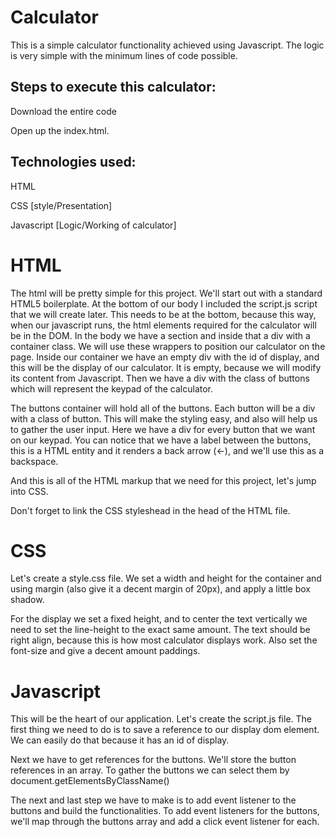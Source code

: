 # Calculator
This is a simple calculator functionality achieved using Javascript. The logic is very simple with the minimum lines of code possible.

## Steps to execute this calculator:

Download the entire code


Open up the index.html.





## Technologies used:


HTML


CSS [style/Presentation]


Javascript [Logic/Working of calculator]



# HTML

The html will be pretty simple for this project. We'll start out with a standard HTML5 boilerplate. At the bottom of our body I included the script.js script that we will create later. This needs to be at the bottom, because this way, when our javascript runs, the html elements required for the calculator will be in the DOM.
In the body we have a section and inside that a div with a container class. We will use these wrappers to position our calculator on the page. Inside our container we have an empty div with the id of display, and this will be the display of our calculator. It is empty, because we will modify its content from Javascript. Then we have a div with the class of buttons which will represent the keypad of the calculator.


The buttons container will hold all of the buttons. Each button will be a div with a class of button. This will make the styling easy, and also will help us to gather the user input. Here we have a div for every button that we want on our keypad. You can notice that we have a label between the buttons, this is a HTML entity and it renders a back arrow (←), and we'll use this as a backspace.


And this is all of the HTML markup that we need for this project, let's jump into CSS.

Don't forget to link the CSS styleshead in the head of the HTML file.

# CSS

Let's create a style.css file.
We set a width and height for the container and using margin (also give it a decent margin of 20px), and apply a little box shadow.



For the display we set a fixed height, and to center the text vertically we need to set the line-height to the exact same amount. The text should be right align, because this is how most calculator displays work. Also set the font-size and give a decent amount paddings.



# Javascript

This will be the heart of our application. Let's create the script.js file. The first thing we need to do is to save a reference to our display dom element. We can easily do that because it has an id of display.

Next we have to get references for the buttons. We'll store the button references in an array. To gather the buttons we can select them by document.getElementsByClassName()

The next and last step we have to make is to add event listener to the buttons and build the functionalities. To add event listeners for the buttons, we'll map through the buttons array and add a click event listener for each.
